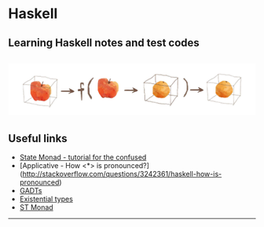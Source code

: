 # Haskell
Learning Haskell notes and test codes
---
![Cover](https://github.com/linhlenguyen/Haskell/blob/master/images/cover.jpg)
---
## Useful links
  * [State Monad - tutorial for the confused](http://brandon.si/code/the-state-monad-a-tutorial-for-the-confused/)
  * [Applicative - How <\*> is pronounced?] (http://stackoverflow.com/questions/3242361/haskell-how-is-pronounced)
  * [GADTs](https://en.wikibooks.org/wiki/Haskell/GADT)
  * [Existential types](https://wiki.haskell.org/Existential_type)
  * [ST Monad](https://en.wikibooks.org/wiki/Haskell/Existentially_quantified_types)
---
